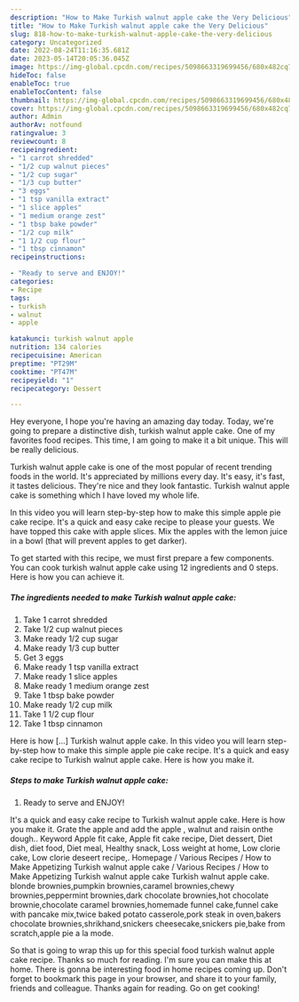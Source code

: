 ```yaml
---
description: "How to Make Turkish walnut apple cake the Very Delicious"
title: "How to Make Turkish walnut apple cake the Very Delicious"
slug: 818-how-to-make-turkish-walnut-apple-cake-the-very-delicious
category: Uncategorized
date: 2022-08-24T11:16:35.681Z
date: 2023-05-14T20:05:36.045Z
image: https://img-global.cpcdn.com/recipes/5098663319699456/680x482cq70/turkish-walnut-apple-cake-recipe-main-photo.jpg
hideToc: false
enableToc: true
enableTocContent: false
thumbnail: https://img-global.cpcdn.com/recipes/5098663319699456/680x482cq70/turkish-walnut-apple-cake-recipe-main-photo.jpg
cover: https://img-global.cpcdn.com/recipes/5098663319699456/680x482cq70/turkish-walnut-apple-cake-recipe-main-photo.jpg
author: Admin
authorAv: notfound
ratingvalue: 3
reviewcount: 8
recipeingredient:
- "1 carrot shredded"
- "1/2 cup walnut pieces"
- "1/2 cup sugar"
- "1/3 cup butter"
- "3 eggs"
- "1 tsp vanilla extract"
- "1 slice apples"
- "1 medium orange zest"
- "1 tbsp bake powder"
- "1/2 cup milk"
- "1 1/2 cup flour"
- "1 tbsp cinnamon"
recipeinstructions:

- "Ready to serve and ENJOY!"
categories:
- Recipe
tags:
- turkish
- walnut
- apple

katakunci: turkish walnut apple 
nutrition: 134 calories
recipecuisine: American
preptime: "PT29M"
cooktime: "PT47M"
recipeyield: "1"
recipecategory: Dessert

---
```



Hey everyone, I hope you're having an amazing day today. Today, we're going to prepare a distinctive dish, turkish walnut apple cake. One of my favorites food recipes. This time, I am going to make it a bit unique. This will be really delicious.

Turkish walnut apple cake is one of the most popular of recent trending foods in the world. It's appreciated by millions every day. It's easy, it's fast, it tastes delicious. They're nice and they look fantastic. Turkish walnut apple cake is something which I have loved my whole life.

In this video you will learn step-by-step how to make this simple apple pie cake recipe. It&#39;s a quick and easy cake recipe to please your guests. We have topped this cake with apple slices. Mix the apples with the lemon juice in a bowl (that will prevent apples to get darker).


To get started with this recipe, we must first prepare a few components. You can cook turkish walnut apple cake using 12 ingredients and 0 steps. Here is how you can achieve it.

<!--inarticleads1-->

##### The ingredients needed to make Turkish walnut apple cake:

1. Take 1 carrot shredded
1. Take 1/2 cup walnut pieces
1. Make ready 1/2 cup sugar
1. Make ready 1/3 cup butter
1. Get 3 eggs
1. Make ready 1 tsp vanilla extract
1. Make ready 1 slice apples
1. Make ready 1 medium orange zest
1. Take 1 tbsp bake powder
1. Make ready 1/2 cup milk
1. Take 1 1/2 cup flour
1. Take 1 tbsp cinnamon


Here is how […] Turkish walnut apple cake. In this video you will learn step-by-step how to make this simple apple pie cake recipe. It&#39;s a quick and easy cake recipe to Turkish walnut apple cake. Here is how you make it. 

<!--inarticleads2-->

##### Steps to make Turkish walnut apple cake:


1. Ready to serve and ENJOY!

It&#39;s a quick and easy cake recipe to Turkish walnut apple cake. Here is how you make it. Grate the apple and add the apple , walnut and raisin onthe dough.. Keyword Apple fit cake, Apple fit cake recipe, Diet dessert, Diet dish, diet food, Diet meal, Healthy snack, Loss weight at home, Low clorie cake, Low clorie deseert recipe,. Homepage / Various Recipes / How to Make Appetizing Turkish walnut apple cake / Various Recipes / How to Make Appetizing Turkish walnut apple cake Turkish walnut apple cake. blonde brownies,pumpkin brownies,caramel brownies,chewy brownies,peppermint brownies,dark chocolate brownies,hot chocolate brownie,chocolate caramel brownies,homemade funnel cake,funnel cake with pancake mix,twice baked potato casserole,pork steak in oven,bakers chocolate brownies,shrikhand,snickers cheesecake,snickers pie,bake from scratch,apple pie a la mode. 

So that is going to wrap this up for this special food turkish walnut apple cake recipe. Thanks so much for reading. I'm sure you can make this at home. There is gonna be interesting food in home recipes coming up. Don't forget to bookmark this page in your browser, and share it to your family, friends and colleague. Thanks again for reading. Go on get cooking!
